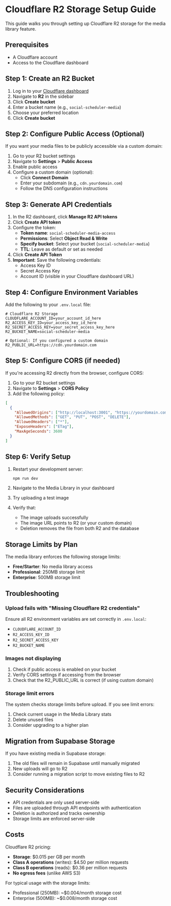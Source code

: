 # Cloudflare R2 Storage Setup Guide

This guide walks you through setting up Cloudflare R2 storage for the media library feature.

## Prerequisites

- A Cloudflare account
- Access to the Cloudflare dashboard

## Step 1: Create an R2 Bucket

1. Log in to your [Cloudflare dashboard](https://dash.cloudflare.com/)
2. Navigate to **R2** in the sidebar
3. Click **Create bucket**
4. Enter a bucket name (e.g., `social-scheduler-media`)
5. Choose your preferred location
6. Click **Create bucket**

## Step 2: Configure Public Access (Optional)

If you want your media files to be publicly accessible via a custom domain:

1. Go to your R2 bucket settings
2. Navigate to **Settings** > **Public Access**
3. Enable public access
4. Configure a custom domain (optional):
   - Click **Connect Domain**
   - Enter your subdomain (e.g., `cdn.yourdomain.com`)
   - Follow the DNS configuration instructions

## Step 3: Generate API Credentials

1. In the R2 dashboard, click **Manage R2 API tokens**
2. Click **Create API token**
3. Configure the token:
   - **Token name**: `social-scheduler-media-access`
   - **Permissions**: Select **Object Read & Write**
   - **Specify bucket**: Select your bucket (`social-scheduler-media`)
   - **TTL**: Leave as default or set as needed
4. Click **Create API Token**
5. **Important**: Save the following credentials:
   - Access Key ID
   - Secret Access Key
   - Account ID (visible in your Cloudflare dashboard URL)

## Step 4: Configure Environment Variables

Add the following to your `.env.local` file:

```env
# Cloudflare R2 Storage
CLOUDFLARE_ACCOUNT_ID=your_account_id_here
R2_ACCESS_KEY_ID=your_access_key_id_here
R2_SECRET_ACCESS_KEY=your_secret_access_key_here
R2_BUCKET_NAME=social-scheduler-media

# Optional: If you configured a custom domain
R2_PUBLIC_URL=https://cdn.yourdomain.com
```

## Step 5: Configure CORS (if needed)

If you're accessing R2 directly from the browser, configure CORS:

1. Go to your R2 bucket settings
2. Navigate to **Settings** > **CORS Policy**
3. Add the following policy:

```json
[
  {
    "AllowedOrigins": ["http://localhost:3001", "https://yourdomain.com"],
    "AllowedMethods": ["GET", "PUT", "POST", "DELETE"],
    "AllowedHeaders": ["*"],
    "ExposeHeaders": ["ETag"],
    "MaxAgeSeconds": 3600
  }
]
```

## Step 6: Verify Setup

1. Restart your development server:
   ```bash
   npm run dev
   ```

2. Navigate to the Media Library in your dashboard

3. Try uploading a test image

4. Verify that:
   - The image uploads successfully
   - The image URL points to R2 (or your custom domain)
   - Deletion removes the file from both R2 and the database

## Storage Limits by Plan

The media library enforces the following storage limits:

- **Free/Starter**: No media library access
- **Professional**: 250MB storage limit
- **Enterprise**: 500MB storage limit

## Troubleshooting

### Upload fails with "Missing Cloudflare R2 credentials"

Ensure all R2 environment variables are set correctly in `.env.local`:
- `CLOUDFLARE_ACCOUNT_ID`
- `R2_ACCESS_KEY_ID`
- `R2_SECRET_ACCESS_KEY`
- `R2_BUCKET_NAME`

### Images not displaying

1. Check if public access is enabled on your bucket
2. Verify CORS settings if accessing from the browser
3. Check that the R2_PUBLIC_URL is correct (if using custom domain)

### Storage limit errors

The system checks storage limits before upload. If you see limit errors:
1. Check current usage in the Media Library stats
2. Delete unused files
3. Consider upgrading to a higher plan

## Migration from Supabase Storage

If you have existing media in Supabase storage:

1. The old files will remain in Supabase until manually migrated
2. New uploads will go to R2
3. Consider running a migration script to move existing files to R2

## Security Considerations

- API credentials are only used server-side
- Files are uploaded through API endpoints with authentication
- Deletion is authorized and tracks ownership
- Storage limits are enforced server-side

## Costs

Cloudflare R2 pricing:
- **Storage**: $0.015 per GB per month
- **Class A operations** (writes): $4.50 per million requests
- **Class B operations** (reads): $0.36 per million requests
- **No egress fees** (unlike AWS S3)

For typical usage with the storage limits:
- Professional (250MB): ~$0.004/month storage cost
- Enterprise (500MB): ~$0.008/month storage cost